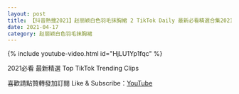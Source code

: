 ```yaml
---
layout: post
title: 【抖音熱搜2021】赵丽颖白色羽毛抹胸裙 2 TikTok Daily 最新必看精選合集2021 04 17
date: 2021-04-17
category: 赵丽颖白色羽毛抹胸裙
---
```


{% include youtube-video.html id="HjLU1Yp1fqc" %}

2021必看 最新精選 Top TikTok Trending Clips

喜歡請點贊轉發加訂閱 Like & Subscribe：[YouTube](https://www.youtube.com/channel/UCAoR7VcanIPd04uEq_GIylA/videos)

